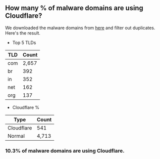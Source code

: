 ## How many % of malware domains are using Cloudflare?


We downloaded the malware domains from [here](https://urlhaus.abuse.ch) and filter out duplicates.
Here's the result.


[//]: # (start replacement)


- Top 5 TLDs

| TLD | Count |
| --- | --- |
| com | 2,657 |
| br | 392 |
| in | 352 |
| net | 162 |
| org | 137 |


- Cloudflare %

| Type | Count |
| --- | --- |
| Cloudflare | 541 |
| Normal | 4,713 |


### 10.3% of malware domains are using Cloudflare.